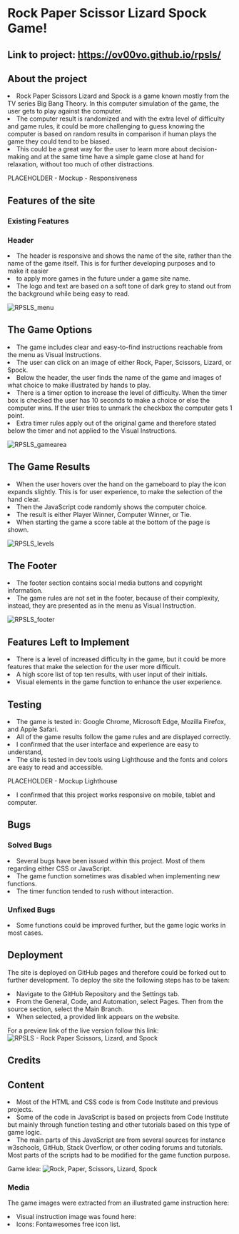 
# Rock Paper Scissor Lizard Spock Game!

## Link to project: https://ov00vo.github.io/rpsls/

## About the project
<li> Rock Paper Scissors Lizard and Spock is a game known mostly from the TV series Big Bang Theory. In this computer simulation of the game, the user gets to play against the computer. 
<li> The computer result is randomized and with the extra level of difficulty and game rules, it could be more challenging to guess knowing the computer is based on random results in comparison if human plays the game they could tend to be biased.
<li> This could be a great way for the user to learn more about decision-making and at the same time have a simple game close at hand for relaxation, without too much of other distractions.

PLACEHOLDER - Mockup - Responsiveness

## Features of the site
### Existing Features

### Header
<li> The header is responsive and shows the name of the site, rather than the name of the game itself. This is for further developing purposes and to make it easier <li> to apply more games in the future under a game site name. 
<li> The logo and text are based on a soft tone of dark grey to stand out from the background while being easy to read.
  
![RPSLS_menu](https://github.com/OV00VO/rpsls/assets/136384344/7e3e67e2-6bf0-4634-a029-8f094abdba8c)

## The Game Options
<li> The game includes clear and easy-to-find instructions reachable from the menu as Visual Instructions.
<li> The user can click on an image of either Rock, Paper, Scissors, Lizard, or Spock.  
<li> Below the header, the user finds the name of the game and images of what choice to make illustrated by hands to play.
<li> There is a timer option to increase the level of difficulty. When the timer box is checked the user has 10 seconds to make a choice or else the computer wins. If the user tries to unmark the checkbox the computer gets 1 point.
<li> Extra timer rules apply out of the original game and therefore stated below the timer and not applied to the Visual Instructions.

![RPSLS_gamearea](https://github.com/OV00VO/rpsls/assets/136384344/51aefac7-a33c-4a6c-91b9-17257127061f)

## The Game Results
<li> When the user hovers over the hand on the gameboard to play the icon expands slightly. This is for user experience, to make the selection of the hand clear.
<li> Then the JavaScript code randomly shows the computer choice.
<li> The result is either Player Winner, Computer Winner, or Tie.
<li> When starting the game a score table at the bottom of the page is shown.

![RPSLS_levels](https://github.com/OV00VO/rpsls/assets/136384344/0ebd2075-c451-4708-bb08-d2e09ae0ad3a)

## The Footer
<li> The footer section contains social media buttons and copyright information.
<li> The game rules are not set in the footer, because of their complexity, instead, they are presented as in the menu as Visual Instruction.

![RPSLS_footer](https://github.com/OV00VO/rpsls/assets/136384344/0888476a-d97d-4ebe-ad3d-566bad3771a0)

## Features Left to Implement
<li> There is a level of increased difficulty in the game, but it could be more features that make the selection for the user more difficult.
<li> A high score list of top ten results, with user input of their initials.
<li> Visual elements in the game function to enhance the user experience.

## Testing
<li> The game is tested in: Google Chrome, Microsoft Edge, Mozilla Firefox, and Apple Safari.
<li> All of the game results follow the game rules and are displayed correctly.
<li> I confirmed that the user interface and experience are easy to understand,
<li> The site is tested in dev tools using Lighthouse and the fonts and colors are easy to read and accessible.

PLACEHOLDER - Mockup Lighthouse
<li> I confirmed that this project works responsive on mobile, tablet and computer.

## Bugs

  ### Solved Bugs
<li> Several bugs have been issued within this project. Most of them regarding either CSS or JavaScript.
<li> The game function sometimes was disabled when implementing new functions.
<li> The timer function tended to rush without interaction.

### Unfixed Bugs
<li> Some functions could be improved further, but the game logic works in most cases.

  ## Deployment
The site is deployed on GitHub pages and therefore could be forked out to further development. To deploy the site the following steps has to be taken:
<li> Navigate to the GitHub Repository and the Settings tab.
<li> From the General, Code, and Automation, select Pages. Then from the source section, select the Main Branch.
<li> When selected, a provided link appears on the website.

For a preview link of the live version follow this link: 
![RPSLS - Rock Paper Scissors, Lizard, and Spock](https://ov00vo.github.io/rpsls/)

## Credits

  ## Content
<li> Most of the HTML and CSS code is from Code Institute and previous projects.
<li> Some of the code in JavaScript is based on projects from Code Institute but mainly through function testing and other tutorials based on this type of game logic. 
<li> The main parts of this JavaScript are from several sources for instance w3schools, GitHub, Stack Overflow, or other coding forums and tutorials. Most parts of the scripts had to be modified for the game function purpose.  

Game idea: ![Rock, Paper, Scissors, Lizard, Spock](https://bigbangtheory.fandom.com/wiki/Rock,_Paper,_Scissors,_Lizard,_Spock)  

  ### Media
The game images were extracted from an illustrated game instruction here:

<li> Visual instruction image was found here:

<li> Icons: Fontawesomes free icon list. 

